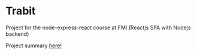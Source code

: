 # Trabit
Project for the node-express-react course at FMI (Reactjs SPA with Nodejs backend)

Project summary [here!](https://docs.google.com/document/d/1lpentO7lKHGWG_IRODRHn7SVHp2_MX5YZmqHE0ZRwBI/edit?usp=sharing)
